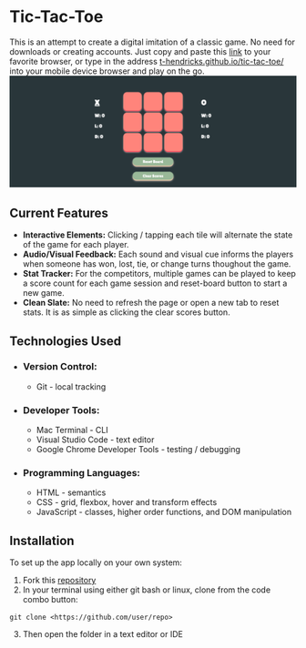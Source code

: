# Tic-Tac-Toe
This is an attempt to create a digital imitation of a classic game. No need for downloads or creating accounts. Just copy and paste this [link](https://t-hendricks.github.io/tic-tac-toe/) to your favorite browser, or type in the address [t-hendricks.github.io/tic-tac-toe/](https://t-hendricks.github.io/tic-tac-toe/) into your mobile device browser and play on the go. 
![Screenshot of my project: tic-tac-toe](./images/screenshot.png)
## Current Features
- **Interactive Elements:** Clicking / tapping each tile will alternate the state of the game for each player.
- **Audio/Visual Feedback:** Each sound and visual cue informs the players when someone has won, lost, tie, or change turns thoughout the game.
- **Stat Tracker:** For the competitors, multiple games can be played to keep a score count for each game session and reset-board button to start a new game.
- **Clean Slate:** No need to refresh the page or open a new tab to reset stats. It is as simple as clicking the clear scores button.
## Technologies Used
- ### Version Control:
    - Git - local tracking
- ### Developer Tools:
    - Mac Terminal - CLI
    - Visual Studio Code - text editor
    - Google Chrome Developer Tools - testing / debugging
- ### Programming Languages:
    - HTML - semantics
    - CSS - grid, flexbox, hover and transform effects
    - JavaScript - classes, higher order functions, and DOM manipulation
## Installation
To set up the app locally on your own system:
1. Fork this [repository](https://github.com/t-hendricks/tic-tac-toe)
2. In your terminal using either git bash or linux, clone from the code combo button:
```
git clone <https://github.com/user/repo>
```
3. Then open the folder in a text editor or IDE
